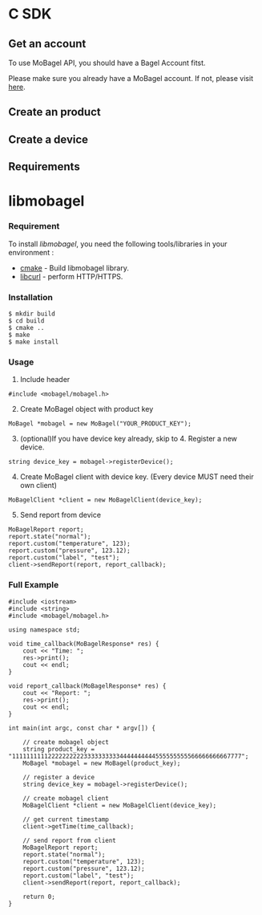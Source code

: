 # C SDK

## Get an account
To use MoBagel API, you should have a Bagel Account fitst.

Please make sure you already have a MoBagel account. If not, please visit [here](http://app.mobagel.com/signup.php).

## Create an product

## Create a device

## Requirements

# libmobagel

### Requirement
To install *libmobagel*, you need the following tools/libraries in your environment :

* [cmake](https://cmake.org/) - Build libmobagel library.
* [libcurl](https://curl.haxx.se/libcurl/) - perform HTTP/HTTPS.
 
### Installation
```
$ mkdir build
$ cd build
$ cmake ..
$ make
$ make install
```

### Usage
1. Include header
```
#include <mobagel/mobagel.h>
```

2. Create MoBagel object with product key
```
MoBagel *mobagel = new MoBagel("YOUR_PRODUCT_KEY");
```

3. (optional)If you have device key already, skip to 4. Register a new device.
```
string device_key = mobagel->registerDevice();
```

4. Create MoBagel client with device key. (Every device MUST need their own client)
```
MoBagelClient *client = new MoBagelClient(device_key);
```

5. Send report from device
```
MoBagelReport report;
report.state("normal");
report.custom("temperature", 123);
report.custom("pressure", 123.12);
report.custom("label", "test");
client->sendReport(report, report_callback);
```

### Full Example
```
#include <iostream>
#include <string>
#include <mobagel/mobagel.h>

using namespace std;

void time_callback(MoBagelResponse* res) {
    cout << "Time: ";
    res->print();
    cout << endl;
}

void report_callback(MoBagelResponse* res) {
    cout << "Report: ";
    res->print();
    cout << endl;
}

int main(int argc, const char * argv[]) {

    // create mobagel object
    string product_key = "1111111111222222222233333333334444444444555555555566666666667777";
    MoBagel *mobagel = new MoBagel(product_key);

    // register a device
    string device_key = mobagel->registerDevice();

    // create mobagel client
    MoBagelClient *client = new MoBagelClient(device_key);

    // get current timestamp
    client->getTime(time_callback);

    // send report from client
    MoBagelReport report;
    report.state("normal");
    report.custom("temperature", 123);
    report.custom("pressure", 123.12);
    report.custom("label", "test");
    client->sendReport(report, report_callback);

    return 0;
}

```

